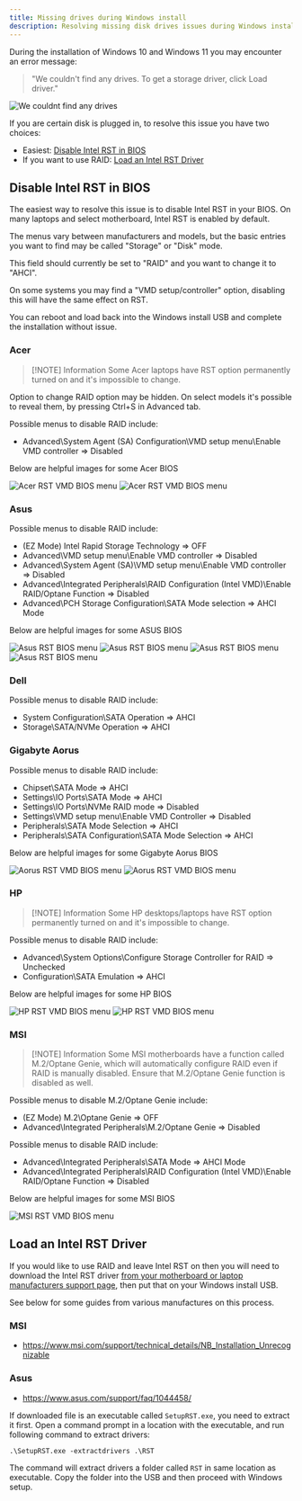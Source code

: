 ```yaml
---
title: Missing drives during Windows install
description: Resolving missing disk drives issues during Windows installation
---
```

During the installation of Windows 10 and Windows 11 you may encounter an error message:

> "We couldn't find any drives. To get a storage driver, click Load driver."

![We couldnt find any drives](../../../assets/intel-rst/missing_drives.webp)

If you are certain disk is plugged in, to resolve this issue you have two choices:
- Easiest: [Disable Intel RST in BIOS](#disable-intel-rst-in-bios)
- If you want to use RAID: [Load an Intel RST Driver](#load-an-intel-rst-driver)

## Disable Intel RST in BIOS
The easiest way to resolve this issue is to disable Intel RST in your BIOS. On many laptops and select motherboard, Intel RST is enabled by default.

The menus vary between manufacturers and models, but the basic entries you want to find may be called "Storage" or "Disk" mode. 

This field should currently be set to "RAID" and you want to change it to "AHCI".

On some systems you may find a "VMD setup/controller" option, disabling this will have the same effect on RST.

You can reboot and load back into the Windows install USB and complete the installation without issue.

### Acer 
> [!NOTE] Information
> Some Acer laptops have RST option permanently turned on and it's impossible to change. 

Option to change RAID option may be hidden. On select models it's possible to reveal them, by pressing Ctrl+S in Advanced tab.

Possible menus to disable RAID include:
- Advanced\System Agent (SA) Configuration\VMD setup menu\Enable VMD controller => Disabled

Below are helpful images for some Acer BIOS

![Acer RST VMD BIOS menu](../../../assets/intel-rst/acer_rst0.webp)
![Acer RST VMD BIOS menu](../../../assets/intel-rst/acer_rst1.webp)

### Asus
Possible menus to disable RAID include:
- (EZ Mode) Intel Rapid Storage Technology => OFF
- Advanced\VMD setup menu\Enable VMD controller => Disabled
- Advanced\System Agent (SA)\VMD setup menu\Enable VMD controller => Disabled
- Advanced\Integrated Peripherals\RAID Configuration (Intel VMD)\Enable RAID/Optane Function => Disabled
- Advanced\PCH Storage Configuration\SATA Mode selection => AHCI Mode

Below are helpful images for some ASUS BIOS

![Asus RST BIOS menu](../../../assets/intel-rst/asus_rst0.webp)
![Asus RST BIOS menu](../../../assets/intel-rst/asus_rst1.webp)
![Asus RST BIOS menu](../../../assets/intel-rst/asus_rst2.webp)
![Asus RST BIOS menu](../../../assets/intel-rst/asus_rst3.webp)

### Dell
Possible menus to disable RAID include:
- System Configuration\SATA Operation => AHCI
- Storage\SATA/NVMe Operation => AHCI

### Gigabyte Aorus
Possible menus to disable RAID include:
- Chipset\SATA Mode => AHCI
- Settings\IO Ports\SATA Mode => AHCI
- Settings\IO Ports\NVMe RAID mode => Disabled
- Settings\VMD setup menu\Enable VMD Controller => Disabled
- Peripherals\SATA Mode Selection => AHCI
- Peripherals\SATA Configuration\SATA Mode Selection => AHCI

Below are helpful images for some Gigabyte Aorus BIOS

![Aorus RST VMD BIOS menu](../../../assets/intel-rst/aorus_rst0.webp)
![Aorus RST VMD BIOS menu](../../../assets/intel-rst/aorus_rst1.webp)

### HP 
> [!NOTE] Information
> Some HP desktops/laptops have RST option permanently turned on and it's impossible to change.

Possible menus to disable RAID include:
- Advanced\System Options\Configure Storage Controller for RAID => Unchecked
- Configuration\SATA Emulation => AHCI

Below are helpful images for some HP BIOS

![HP RST VMD BIOS menu](../../../assets/intel-rst/hp_rst0.webp)
![HP RST VMD BIOS menu](../../../assets/intel-rst/hp_rst1.webp)

### MSI
> [!NOTE] Information
> Some MSI motherboards have a function called M.2/Optane Genie, which will automatically configure RAID even if RAID is manually disabled. Ensure that M.2/Optane Genie function is disabled as well.

Possible menus to disable M.2/Optane Genie include:
- (EZ Mode) M.2\Optane Genie => OFF
- Advanced\Integrated Peripherals\M.2/Optane Genie => Disabled

Possible menus to disable RAID include:
- Advanced\Integrated Peripherals\SATA Mode => AHCI Mode
- Advanced\Integrated Peripherals\RAID Configuration (Intel VMD)\Enable RAID/Optane Function => Disabled

Below are helpful images for some MSI BIOS

![MSI RST VMD BIOS menu](../../../assets/intel-rst/msi_rst0.webp)


## Load an Intel RST Driver
If you would like to use RAID and leave Intel RST on then you will need to download the Intel RST driver [from your motherboard or laptop manufacturers support page](/learning/computing-101/#support-sites), then put that on your Windows install USB.

See below for some guides from various manufactures on this process.

### MSI
- https://www.msi.com/support/technical_details/NB_Installation_Unrecognizable

### Asus
- https://www.asus.com/support/faq/1044458/

If downloaded file is an executable called `SetupRST.exe`, you need to extract it first. Open a command prompt in a location with the executable, and run following command to extract drivers:

    .\SetupRST.exe -extractdrivers .\RST

The command will extract drivers a folder called `RST` in same location as executable. Copy the folder into the USB and then proceed with Windows setup.